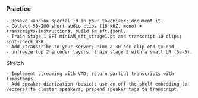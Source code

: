 ### Practice
    - Reseve <audio> special id in your tokenizer; document it.
    - Collect 50-200 short audio clips (16 kHZ, mono) + transcripts/instructions, build am_sft.jsonl.
    - Train Stage 1 SFT miniAM_sft_strage1.pt and transcript 10 clips; spot-check WER.
    - Add /transcribe to your server; time a 30-sec clip end-to-end.
    - unfreeze top 2 encoder layers; train stage 2 with a small LR (5e-5).

Stretch

    - Implement streaming with VAD; return partial transcripts with timestamps.
    - Add speaker diarization (basic): use an off-the-shelf embedding (x-vectors) to cluster speakers; prepend speaker tags to transcript.
